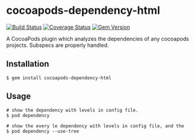 # cocoapods-dependency-html

[![Build Status](https://travis-ci.org/sfmdev/cocoapods-dependency-html.svg?branch=master)](https://travis-ci.org/sfmdev/cocoapods-dependency-html)
[![Coverage Status](https://coveralls.io/repos/github/sfmdev/cocoapods-dependency-html/badge.svg?branch=master)](https://coveralls.io/github/sfmdev/cocoapods-dependency-html?branch=master)
[![Gem Version](https://badge.fury.io/rb/cocoapods-dependency-html.svg)](https://badge.fury.io/rb/cocoapods-dependency-html)


A CocoaPods plugin which analyzes the dependencies of any cocoapods projects. Subspecs are properly handled.

## Installation

    $ gem install cocoapods-dependency-html

## Usage
```shell
# show the dependency with levels in config file.
$ pod dependency

# show the every le dependency with levels in config file, and the 
$ pod dependency --use-tree
```
